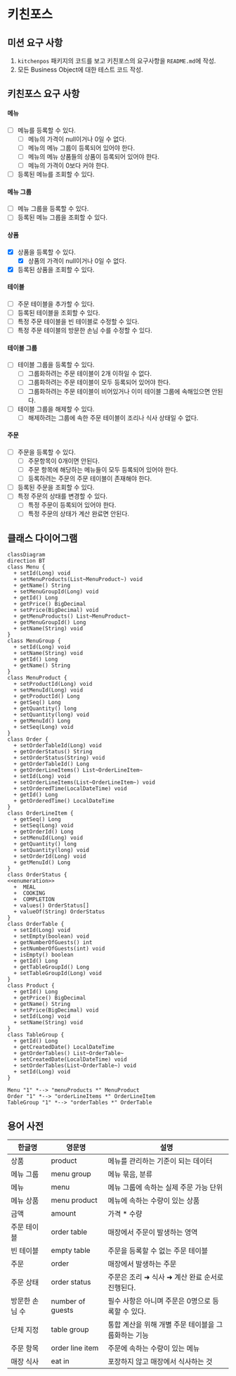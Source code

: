 # 키친포스

## 미션 요구 사항
1. `kitchenpos` 패키지의 코드를 보고 키친포스의 요구사항을 `README.md`에 작성.
2. 모든 Business Object에 대한 테스트 코드 작성.

## 키친포스 요구 사항
#### 메뉴
- [ ] 메뉴를 등록할 수 있다.
  - [ ] 메뉴의 가격이 null이거나 0일 수 없다.
  - [ ] 메뉴의 메뉴 그룹이 등록되어 있어야 한다.
  - [ ] 메뉴의 메뉴 상품들의 상품이 등록되어 있어야 한다.
  - [ ] 메뉴의 가격이 0보다 커야 한다.
- [ ] 등록된 메뉴를 조회할 수 있다.
#### 메뉴 그룹
- [ ] 메뉴 그룹을 등록할 수 있다.
- [ ] 등록된 메뉴 그룹을 조회할 수 있다.
#### 상품
- [x] 상품을 등록할 수 있다.
  - [x] 상품의 가격이 null이거나 0일 수 없다.
- [x] 등록된 상품을 조회할 수 있다.
#### 테이블
- [ ] 주문 테이블을 추가할 수 있다.
- [ ] 등록된 테이블을 조회할 수 있다.
- [ ] 특정 주문 테이블을 빈 테이블로 수정할 수 있다.
- [ ] 특정 주문 테이블의 방문한 손님 수를 수정할 수 있다.
#### 테이블 그룹
- [ ] 테이블 그룹을 등록할 수 있다.
  - [ ] 그룹화하려는 주문 테이블이 2개 이하일 수 없다.
  - [ ] 그룹화하려는 주문 테이블이 모두 등록되어 있어야 한다.
  - [ ] 그룹화하려는 주문 테이블이 비어있거나 이미 테이블 그룹에 속해있으면 안된다.
- [ ] 테이블 그룹을 해제할 수 있다.
  - [ ] 해제하려는 그룹에 속한 주문 테이블이 조리나 식사 상태일 수 없다. 
#### 주문
- [ ] 주문을 등록할 수 있다.
  - [ ] 주문항목이 0개이면 안된다.
  - [ ] 주문 항목에 해당하는 메뉴들이 모두 등록되어 있어야 한다.
  - [ ] 등록하려는 주문의 주문 테이블이 존재해야 한다.
- [ ] 등록된 주문을 조회할 수 있다.
- [ ] 특정 주문의 상태를 변경할 수 있다.
  - [ ] 특정 주문이 등록되어 있어야 한다.
  - [ ] 특정 주문의 상태가 계산 완료면 안된다.

## 클래스 다이어그램

```mermaid
classDiagram
direction BT
class Menu {
  + setId(Long) void
  + setMenuProducts(List~MenuProduct~) void
  + getName() String
  + setMenuGroupId(Long) void
  + getId() Long
  + getPrice() BigDecimal
  + setPrice(BigDecimal) void
  + getMenuProducts() List~MenuProduct~
  + getMenuGroupId() Long
  + setName(String) void
}
class MenuGroup {
  + setId(Long) void
  + setName(String) void
  + getId() Long
  + getName() String
}
class MenuProduct {
  + setProductId(Long) void
  + setMenuId(Long) void
  + getProductId() Long
  + getSeq() Long
  + getQuantity() long
  + setQuantity(long) void
  + getMenuId() Long
  + setSeq(Long) void
}
class Order {
  + setOrderTableId(Long) void
  + getOrderStatus() String
  + setOrderStatus(String) void
  + getOrderTableId() Long
  + getOrderLineItems() List~OrderLineItem~
  + setId(Long) void
  + setOrderLineItems(List~OrderLineItem~) void
  + setOrderedTime(LocalDateTime) void
  + getId() Long
  + getOrderedTime() LocalDateTime
}
class OrderLineItem {
  + getSeq() Long
  + setSeq(Long) void
  + getOrderId() Long
  + setMenuId(Long) void
  + getQuantity() long
  + setQuantity(long) void
  + setOrderId(Long) void
  + getMenuId() Long
}
class OrderStatus {
<<enumeration>>
  +  MEAL
  +  COOKING
  +  COMPLETION
  + values() OrderStatus[]
  + valueOf(String) OrderStatus
}
class OrderTable {
  + setId(Long) void
  + setEmpty(boolean) void
  + getNumberOfGuests() int
  + setNumberOfGuests(int) void
  + isEmpty() boolean
  + getId() Long
  + getTableGroupId() Long
  + setTableGroupId(Long) void
}
class Product {
  + getId() Long
  + getPrice() BigDecimal
  + getName() String
  + setPrice(BigDecimal) void
  + setId(Long) void
  + setName(String) void
}
class TableGroup {
  + getId() Long
  + getCreatedDate() LocalDateTime
  + getOrderTables() List~OrderTable~
  + setCreatedDate(LocalDateTime) void
  + setOrderTables(List~OrderTable~) void
  + setId(Long) void
}

Menu "1" *--> "menuProducts *" MenuProduct 
Order "1" *--> "orderLineItems *" OrderLineItem 
TableGroup "1" *--> "orderTables *" OrderTable 
```

## 용어 사전

| 한글명 | 영문명 | 설명 |
| --- | --- | --- |
| 상품 | product | 메뉴를 관리하는 기준이 되는 데이터 |
| 메뉴 그룹 | menu group | 메뉴 묶음, 분류 |
| 메뉴 | menu | 메뉴 그룹에 속하는 실제 주문 가능 단위 |
| 메뉴 상품 | menu product | 메뉴에 속하는 수량이 있는 상품 |
| 금액 | amount | 가격 * 수량 |
| 주문 테이블 | order table | 매장에서 주문이 발생하는 영역 |
| 빈 테이블 | empty table | 주문을 등록할 수 없는 주문 테이블 |
| 주문 | order | 매장에서 발생하는 주문 |
| 주문 상태 | order status | 주문은 조리 ➜ 식사 ➜ 계산 완료 순서로 진행된다. |
| 방문한 손님 수 | number of guests | 필수 사항은 아니며 주문은 0명으로 등록할 수 있다. |
| 단체 지정 | table group | 통합 계산을 위해 개별 주문 테이블을 그룹화하는 기능 |
| 주문 항목 | order line item | 주문에 속하는 수량이 있는 메뉴 |
| 매장 식사 | eat in | 포장하지 않고 매장에서 식사하는 것 |
